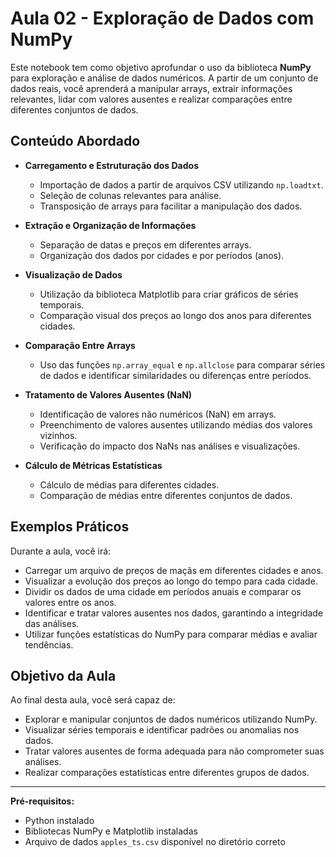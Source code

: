 # Aula 02 - Exploração de Dados com NumPy

Este notebook tem como objetivo aprofundar o uso da biblioteca **NumPy** para exploração e análise de dados numéricos. A partir de um conjunto de dados reais, você aprenderá a manipular arrays, extrair informações relevantes, lidar com valores ausentes e realizar comparações entre diferentes conjuntos de dados.

## Conteúdo Abordado

- **Carregamento e Estruturação dos Dados**
  - Importação de dados a partir de arquivos CSV utilizando `np.loadtxt`.
  - Seleção de colunas relevantes para análise.
  - Transposição de arrays para facilitar a manipulação dos dados.

- **Extração e Organização de Informações**
  - Separação de datas e preços em diferentes arrays.
  - Organização dos dados por cidades e por períodos (anos).

- **Visualização de Dados**
  - Utilização da biblioteca Matplotlib para criar gráficos de séries temporais.
  - Comparação visual dos preços ao longo dos anos para diferentes cidades.

- **Comparação Entre Arrays**
  - Uso das funções `np.array_equal` e `np.allclose` para comparar séries de dados e identificar similaridades ou diferenças entre períodos.

- **Tratamento de Valores Ausentes (NaN)**
  - Identificação de valores não numéricos (NaN) em arrays.
  - Preenchimento de valores ausentes utilizando médias dos valores vizinhos.
  - Verificação do impacto dos NaNs nas análises e visualizações.

- **Cálculo de Métricas Estatísticas**
  - Cálculo de médias para diferentes cidades.
  - Comparação de médias entre diferentes conjuntos de dados.

## Exemplos Práticos

Durante a aula, você irá:

- Carregar um arquivo de preços de maçãs em diferentes cidades e anos.
- Visualizar a evolução dos preços ao longo do tempo para cada cidade.
- Dividir os dados de uma cidade em períodos anuais e comparar os valores entre os anos.
- Identificar e tratar valores ausentes nos dados, garantindo a integridade das análises.
- Utilizar funções estatísticas do NumPy para comparar médias e avaliar tendências.

## Objetivo da Aula

Ao final desta aula, você será capaz de:

- Explorar e manipular conjuntos de dados numéricos utilizando NumPy.
- Visualizar séries temporais e identificar padrões ou anomalias nos dados.
- Tratar valores ausentes de forma adequada para não comprometer suas análises.
- Realizar comparações estatísticas entre diferentes grupos de dados.

---

**Pré-requisitos:**  

- Python instalado  
- Bibliotecas NumPy e Matplotlib instaladas  
- Arquivo de dados `apples_ts.csv` disponível no diretório correto
